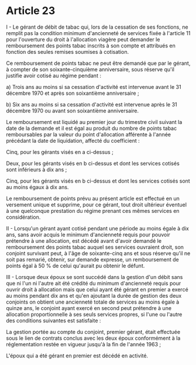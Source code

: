 # Article 23

I - Le gérant de débit de tabac qui, lors de la cessation de ses fonctions, ne remplit pas la condition minimum d'ancienneté de services fixée à l'article 11 pour l'ouverture du droit à l'allocation viagère peut demander le remboursement des points tabac inscrits à son compte et attribués en fonction des seules remises soumises à cotisation.

Ce remboursement de points tabac ne peut être demandé que par le gérant, à compter de son soixante-cinquième anniversaire, sous réserve qu'il justifie avoir cotisé au régime pendant :

a) Trois ans au moins si sa cessation d'activité est intervenue avant le 31 décembre 1970 et après son soixantième anniversaire ;

b) Six ans au moins si sa cessation d'activité est intervenue après le 31 décembre 1970 ou avant son soixantième anniversaire.

Le remboursement est liquidé au premier jour du trimestre civil suivant la date de la demande et il est égal au produit du nombre de points tabac remboursables par la valeur du point d'allocation afférente à l'année précédant la date de liquidation, affecté du coefficient :

Cinq, pour les gérants visés en a ci-dessus ;

Deux, pour les gérants visés en b ci-dessus et dont les services cotisés sont inférieurs à dix ans ;

Cinq, pour les gérants visés en b ci-dessus et dont les services cotisés sont au moins égaux à dix ans.

Le remboursement de points prévu au présent article est effectué en un versement unique et supprime, pour ce gérant, tout droit ultérieur éventuel à une quelconque prestation du régime prenant ces mêmes services en considération.

II - Lorsqu'un gérant ayant cotisé pendant une période au moins égale à dix ans, sans avoir acquis le minimum d'ancienneté requis pour pouvoir prétendre à une allocation, est décédé avant d'avoir demandé le remboursement des points tabac auquel ses services ouvraient droit, son conjoint survivant peut, à l'âge de soixante-cinq ans et sous réserve qu'il ne soit pas remarié, obtenir, sur demande expresse, un remboursement de points égal à 50 % de celui qu'aurait pu obtenir le défunt.

III - Lorsque deux époux se sont succédé dans la gestion d'un débit sans que ni l'un ni l'autre ait été crédité du minimum d'ancienneté requis pour ouvrir droit à allocation mais que celui ayant été gérant en premier a exercé au moins pendant dix ans et qu'en ajoutant la durée de gestion des deux conjoints on obtient une ancienneté totale de services au moins égale à quinze ans, le conjoint ayant exercé en second peut prétendre à une allocation proportionnelle à ses seuls services propres, si l'une ou l'autre des conditions suivantes est satisfaite :

La gestion portée au compte du conjoint, premier gérant, était effectuée sous le lien de contrats conclus avec les deux époux conformément à la réglementation restée en vigueur jusqu'à la fin de l'année 1963 ;

L'époux qui a été gérant en premier est décédé en activité.
